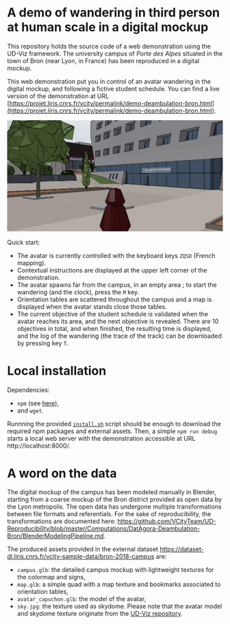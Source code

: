 # A demo of wandering in third person at human scale in a digital mockup

This repository holds the source code of a web demonstration using the UD-Viz framework.
The university campus of *Porte des Alpes* situated in the town of Bron (near Lyon, in France) has been reproduced in a digital mockup.

This web demonstration put you in control of an avatar wandering in the digital mockup, and following a fictive student schedule.
You can find a live version of the demonstration at URL [https://projet.liris.cnrs.fr/vcity/permalink/demo-deambulation-bron.html](https://projet.liris.cnrs.fr/vcity/permalink/demo-deambulation-bron.html).

![](capture.png)

Quick start:
* The avatar is currently controlled with the keyboard keys `ZQSD` (French mapping).
* Contextual instructions are displayed at the upper left corner of the demonstration.
* The avatar spawns far from the campus, in an empty area ; to start the wandering (and the clock), press the `M` key.
* Orientation tables are scattered throughout the campus and a map is displayed when the avatar stands close those tables.
* The current objective of the student schedule is validated when the avatar reaches its area, and the next objective is revealed.
  There are 10 objectives in total, and when finished, the resulting time is displayed, and the log of the wandering (the trace of the track) can be downloaded by pressing key `T`.

# Local installation

Dependencies:
- `npm` (see [here](https://github.com/VCityTeam/UD-Viz-Template)),
- and `wget`.

Runnning the provided [`install.sh`](install.sh) script should be enough to download the required npm packages and external assets.
Then, a simple `npm run debug` starts a local web server with the demonstration accessible at URL http://localhost:8000/.

# A word on the data

The digital mockup of the campus has been modeled manually in Blender, starting from a coarse mockup of the Bron district provided as open data by the Lyon metropolis.
The open data has undergone multiple transformations between file formats and referentials.
For the sake of reproducibility, the transformations are documented here: https://github.com/VCityTeam/UD-Reproducibility/blob/master/Computations/DatAgora-Deambulation-Bron/BlenderModelingPipeline.md.

The produced assets provided in the external dataset https://dataset-dl.liris.cnrs.fr/vcity-sample-data/bron-2018-campus are:
* `campus.glb`: the detailed campus mockup with lightweight textures for the colormap and signs,
* `map.glb`: a simple quad with a map texture and bookmarks associated to orientation tables,
* `avatar_capuchon.glb`: the model of the avatar,
* `sky.jpg`: the texture used as skydome.
Please note that the avatar model and skydome texture originate from the [UD-Viz repository](https://github.com/VCityTeam/UD-Viz).
